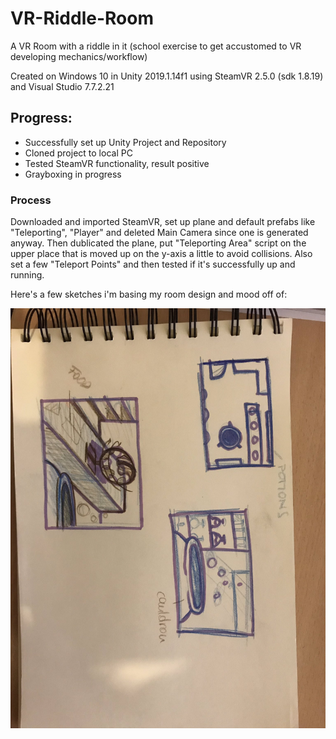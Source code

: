 # VR-Riddle-Room
A VR Room with a riddle in it (school exercise to get accustomed to VR developing mechanics/workflow)

Created on Windows 10 in Unity 2019.1.14f1 using SteamVR 2.5.0 (sdk 1.8.19) and Visual Studio 7.7.2.21

## Progress:

* Successfully set up Unity Project and Repository
* Cloned project to local PC
* Tested SteamVR functionality, result positive
* Grayboxing in progress

### Process 
Downloaded and imported SteamVR, set up plane and default prefabs like "Teleporting", "Player" and deleted Main Camera since one 
is generated anyway.
Then dublicated the plane, put "Teleporting Area" script on the upper place that is moved up on the y-axis a little to avoid collisions.
Also set a few "Teleport Points" and then tested if it's successfully up and running. 

Here's a few sketches i'm basing my room design and mood off of:

![alt text](https://github.com/tguerel/VR-Riddle-Room/blob/master/readme/r-8ppJI0%20(1).jpg_large "Room Concepts")

